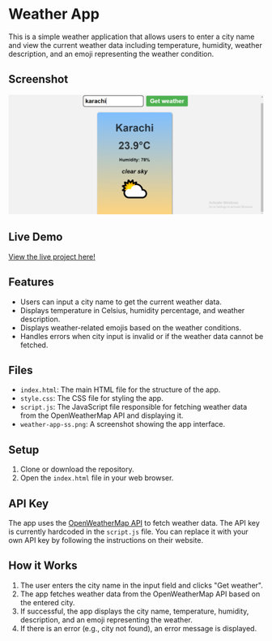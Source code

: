 # Weather App

This is a simple weather application that allows users to enter a city name and view the current weather data including temperature, humidity, weather description, and an emoji representing the weather condition.

## Screenshot

![Weather App Screenshot](weather-app-ss.png)

## Live Demo

[View the live project here!](https://laibatariq110.github.io/Weather-App)

## Features

- Users can input a city name to get the current weather data.
- Displays temperature in Celsius, humidity percentage, and weather description.
- Displays weather-related emojis based on the weather conditions.
- Handles errors when city input is invalid or if the weather data cannot be fetched.

## Files

- `index.html`: The main HTML file for the structure of the app.
- `style.css`: The CSS file for styling the app.
- `script.js`: The JavaScript file responsible for fetching weather data from the OpenWeatherMap API and displaying it.
- `weather-app-ss.png`: A screenshot showing the app interface.

## Setup

1. Clone or download the repository.
2. Open the `index.html` file in your web browser.

## API Key

The app uses the [OpenWeatherMap API](https://openweathermap.org/) to fetch weather data. The API key is currently hardcoded in the `script.js` file. You can replace it with your own API key by following the instructions on their website.

## How it Works

1. The user enters the city name in the input field and clicks "Get weather".
2. The app fetches weather data from the OpenWeatherMap API based on the entered city.
3. If successful, the app displays the city name, temperature, humidity, description, and an emoji representing the weather.
4. If there is an error (e.g., city not found), an error message is displayed.
